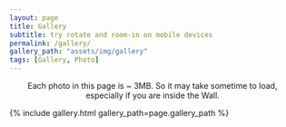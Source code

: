 ```yaml
---
layout: page
title: Gallery
subtitle: try rotate and room-in on mobile devices
permalink: /gallery/
gallery_path: "assets/img/gallery"
tags: [Gallery, Photo]
---
```


<p style="text-align: center;">
Each photo in this page is ~ 3MB. So it may take sometime to load, especially if you are inside the Wall. 
</p>

{% include gallery.html gallery_path=page.gallery_path %}